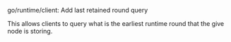 go/runtime/client: Add last retained round query

This allows clients to query what is the earliest runtime round that the
give node is storing.
